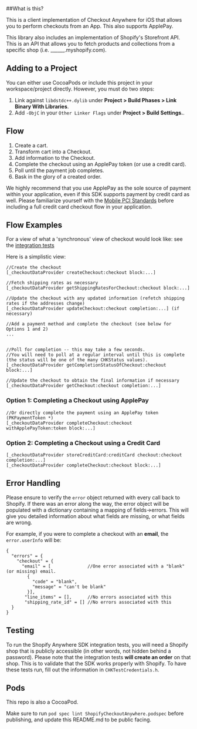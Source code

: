 ##What is this?

This is a client implementation of Checkout Anywhere for iOS that allows you to perform checkouts from an App. This also supports ApplePay.

This library also includes an implementation of Shopify's Storefront API. This is an API that allows you to fetch products and collections from a specific shop (i.e. ______.myshopify.com).

## Adding to a Project

You can either use CocoaPods or include this project in your workspace/project directly. However, you must do two steps:

1. Link against `libdstdc++.dylib` under **Project > Build Phases > Link Binary With Libraries**.
2. Add `-ObjC` in your `Other Linker Flags` under **Project > Build Settings.**.

## Flow

1. Create a cart.
2. Transform cart into a Checkout.
3. Add information to the Checkout.
4. Complete the checkout using an ApplePay token (or use a credit card).
6. Poll until the payment job completes.
7. Bask in the glory of a created order.

We highly recommend that you use ApplePay as the sole source of payment within your application, even if this SDK supports payment by credit card as well.
Please familiarize yourself with the [Mobile PCI Standards](https://www.pcisecuritystandards.org/documents/Mobile_Payment_Security_Guidelines_Developers_v1.pdf) before including a full credit card checkout flow in your application.

## Flow Examples

For a view of what a 'synchronous' view of checkout would look like: see the [integration tests](https://github.com/Shopify/checkout-anywhere-ios/blob/master/CheckoutAnywhere/CheckoutAnywhereTests/CHKAnywhereIntegrationTest.m)

Here is a simplistic view:

```
//Create the checkout
[_checkoutDataProvider createCheckout:checkout block:...]

//Fetch shipping rates as necessary
[_checkoutDataProvider getShippingRatesForCheckout:checkout block:...]

//Update the checkout with any updated information (refetch shipping rates if the addresses change)
[_checkoutDataProvider updateCheckout:checkout completion:...] (if necessary)

//Add a payment method and complete the checkout (see below for Options 1 and 2)
...


//Poll for completion -- this may take a few seconds.
//You will need to poll at a regular interval until this is complete (the status will be one of the many CHKStatus values).
[_checkoutDataProvider getCompletionStatusOfCheckout:checkout block:...]

//Update the checkout to obtain the final information if necessary
[_checkoutDataProvider getCheckout:checkout completion:...]
```

### Option 1: Completing a Checkout using ApplePay
```
//Or directly complete the payment using an ApplePay token (PKPaymentToken *)
[_checkoutDataProvider completeCheckout:checkout withApplePayToken:token block:...]
```

### Option 2: Completing a Checkout using a Credit Card
```
[_checkoutDataProvider storeCreditCard:creditCard checkout:checkout completion:...]
[_checkoutDataProvider completeCheckout:checkout block:...]
```

## Error Handling

Please ensure to verify the `error` object returned with every call back to Shopify. If there was an error along the way, the error object will be populated with a dictionary containing a mapping of fields->errors.
This will give you detailed information about what fields are missing, or what fields are wrong.

For example, if you were to complete a checkout with an **email**, the `error.userInfo` will be:

```
{
  "errors" = {
    "checkout" = {
      "email" = [              //One error associated with a "blank" (or missing) email.
        {
          "code" = "blank",
          "message" = "can't be blank"
        }],
       "line_items" = [],      //No errors associated with this
       "shipping_rate_id" = [] //No errors associated with this
  }
}
```

## Testing
To run the Shopify Anywhere SDK integration tests, you will need a Shopify shop that is publicly accessible (in other words, not hidden behind a password). Please note that the integration tests **will create an order** on that shop. This is to validate that the SDK works properly with Shopify. To have these tests run, fill out the information in `CHKTestCredentials.h`.

## Pods
This repo is also a CocoaPod.

Make sure to run `pod spec lint ShopifyCheckoutAnywhere.podspec` before publishing, and update this README.md to be public facing.

